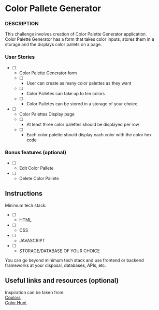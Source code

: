 # Color Pallete Generator

### DESCRIPTION

This challenge involves creation of Color Palette Generator application.
Color Palette Generator has a form that takes color inputs, stores them in a storage and the displays color pallets on a page.

### User Stories

- [ ] - Color Palette Generator form
  - [ ] - User can create as many color palettes as they want
  - [ ] - Color Palletes can take up to ten colors
  - [ ] - Color Palletes can be stored in a storage of your choice
- [ ] - Color Palettes Display page
  - [ ] - At least three color palettes should be displayed per row
  - [ ] - Each color palette should display each color with the color hex code

### Bonus features (optional)

- [ ] - Edit Color Pallete
- [ ] - Delete Color Pallete


## Instructions

Minimum tech stack:
- [ ] - HTML
- [ ] - CSS
- [ ] - JAVASCRIPT
- [ ] - STORAGE/DATABASE OF YOUR CHOICE

You can go beyond minimum tech stack and use frontend or backend frameworks at your disposal, databases, APIs, etc.

## Useful links and resources (optional)

Inspiration can be taken from:  
[Coolors](https://coolors.co/)  
[Color Hunt](https://colorhunt.co/)
